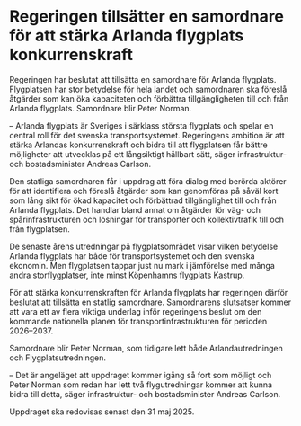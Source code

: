 # Regeringen tillsätter en samordnare för att stärka Arlanda flygplats konkurrenskraft

Regeringen har beslutat att tillsätta en samordnare för Arlanda flygplats. Flygplatsen har stor betydelse för hela landet och samordnaren ska föreslå åtgärder som kan öka kapaciteten och förbättra tillgängligheten till och från Arlanda flygplats. Samordnare blir Peter Norman.

– Arlanda flygplats är Sveriges i särklass största flygplats och spelar en central roll för det svenska transportsystemet. Regeringens ambition är att stärka Arlandas konkurrenskraft och bidra till att flygplatsen får bättre möjligheter att utvecklas på ett långsiktigt hållbart sätt, säger infrastruktur- och bostadsminister Andreas Carlson.

Den statliga samordnaren får i uppdrag att föra dialog med berörda aktörer för att identifiera och föreslå åtgärder som kan genomföras på såväl kort som lång sikt för ökad kapacitet och förbättrad tillgänglighet till och från Arlanda flygplats. Det handlar bland annat om åtgärder för väg- och spårinfrastrukturen och lösningar för transporter och kollektivtrafik till och från flygplatsen.

De senaste årens utredningar på flygplatsområdet visar vilken betydelse Arlanda flygplats har både för transportsystemet och den svenska ekonomin. Men flygplatsen tappar just nu mark i jämförelse med många andra storflygplatser, inte minst Köpenhamns flygplats Kastrup.

För att stärka konkurrenskraften för Arlanda flygplats har regeringen därför beslutat att tillsätta en statlig samordnare. Samordnarens slutsatser kommer att vara ett av flera viktiga underlag inför regeringens beslut om den kommande nationella planen för transportinfrastrukturen för perioden 2026–2037.

Samordnare blir Peter Norman, som tidigare lett både Arlandautredningen och Flygplatsutredningen.

– Det är angeläget att uppdraget kommer igång så fort som möjligt och Peter Norman som redan har lett två flygutredningar kommer att kunna bidra till detta, säger infrastruktur- och bostadsminister Andreas Carlson.

Uppdraget ska redovisas senast den 31 maj 2025.
